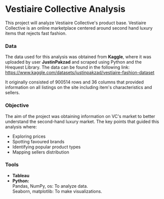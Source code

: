 # Vestiaire Collective Analysis
This project will analyze Vestiaire Collective's product base.
Vestiaire Collective is an online marketplace centered around second hand luxury items that rejects fast fashion.

### Data
The data used for this analysis was obtained from **Kaggle**, where it was uploaded by user **JustinPakzad** and scraped using Python and the Hrequest Library. The data can be found in the following link: https://www.kaggle.com/datasets/justinpakzad/vestiaire-fashion-dataset

It originally consisted of 900514 rows and 36 columns that provided information on all listings on the site including item's characteristics and sellers.

### Objective
The aim of the project was obtaining information on VC's market to better understand the second-hand luxury market. The key points that guided this analysis where:
- Exploring prices
- Spotting favoured brands
- Identifying popular product types
- Mapping sellers distribution

### Tools
- **Tableau**
- **Python:**\
    Pandas, NumPy, os: To analyze data. \
    Seaborn, matplotlib: To make visualizations.

